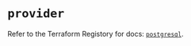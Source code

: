 # `provider`

Refer to the Terraform Registory for docs: [`postgresql`](https://registry.terraform.io/providers/sourcegraph/postgresql/1.18.0/docs).
